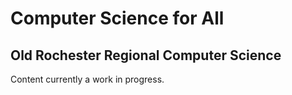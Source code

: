 # Computer Science for All

## Old Rochester Regional Computer Science

Content currently a work in progress.